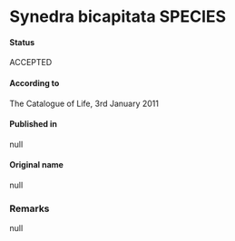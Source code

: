 Synedra bicapitata SPECIES
=======

#### Status
ACCEPTED

#### According to
The Catalogue of Life, 3rd January 2011

#### Published in
null

#### Original name
null

### Remarks
null